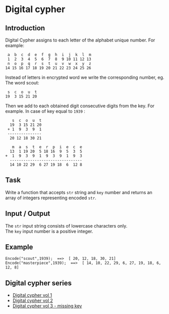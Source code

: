 # Digital cypher

## Introduction

Digital Cypher assigns to each letter of the alphabet unique number. For example:

```
 a  b  c  d  e  f  g  h  i  j  k  l  m
 1  2  3  4  5  6  7  8  9 10 11 12 13
 n  o  p  q  r  s  t  u  v  w  x  y  z
14 15 16 17 18 19 20 21 22 23 24 25 26
```

Instead of letters in encrypted word we write the corresponding number, eg. The word scout:

```
 s  c  o  u  t
19  3 15 21 20
```
Then we add to each obtained digit consecutive digits from the key. For example. In case of key equal to `1939` :

```
   s  c  o  u  t
  19  3 15 21 20
 + 1  9  3  9  1
 ---------------
  20 12 18 30 21
  
   m  a  s  t  e  r  p  i  e  c  e
  13  1 19 20  5 18 16  9  5  3  5
+  1  9  3  9  1  9  3  9  1  9  3
  --------------------------------
  14 10 22 29  6 27 19 18  6  12 8
```

## Task

Write a function that accepts `str` string and `key` number and returns an array of integers representing encoded `str`.

## Input / Output

The `str` input string consists of lowercase characters only.<br/>
The `key` input number is a positive integer.

## Example

```
Encode("scout",1939);  ==>  [ 20, 12, 18, 30, 21]
Encode("masterpiece",1939);  ==>  [ 14, 10, 22, 29, 6, 27, 19, 18, 6, 12, 8]
```

## Digital cypher series
- [Digital cypher vol 1](https://www.codewars.com/kata/592e830e043b99888600002d)
- [Digital cypher vol 2](https://www.codewars.com/kata/592edfda5be407b9640000b2)
- [Digital cypher vol 3 - missing key](https://www.codewars.com/kata/5930d8a4b8c2d9e11500002a)